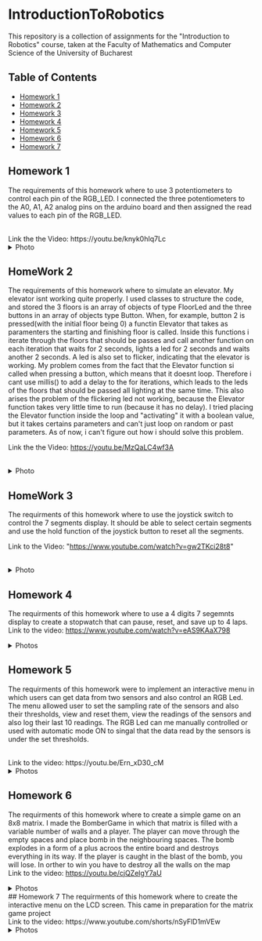 # IntroductionToRobotics
This repository is a collection of assignments for the "Introduction to Robotics" course, taken at the Faculty of Mathematics and Computer Science of the University of Bucharest
## Table of Contents

- [Homework 1](#homework-1)
- [Homework 2](#homework-2)
- [Homework 3](#homework-3)
- [Homework 4](#homework-4)
- [Homework 5](#homework-5)
- [Homework 6](#homework-6)
- [Homework 7](#homework-7)

## Homework 1

The requirements of this homework where to use 3 potentiometers to control each pin of the RGB_LED. I connected the three potentiometers to the A0, A1, A2 analog pins on the arduino board and then assigned the read values to each pin of the RGB_LED.

<br />
Link the the Video: https://youtu.be/knyk0hIq7Lc

<br />

<details>
<summary>Photo</summary>

 - ![Image](https://github.com/andreialexandru02/IntroductionToRobotics/assets/93448105/bcbff355-a2d6-4780-a124-39470bd5841e)

</details>

## HomeWork 2

The requirements of this homework where to simulate an elevator. My elevator isnt working quite properly. I used classes to structure the code, and stored the 3 floors is an array of objects of type FloorLed and the three buttons in an array of objects type Button. When, for example, button 2 is pressed(with the initial floor being 0) a functin Elevator that takes as paramenters the starting and finishing floor is called. Inside this functions i iterate through the floors that should be passes and call another function on each iteration that waits for 2 seconds, lights a led for 2 seconds and waits another 2 seconds. A led is also set to flicker, indicating that the elevator is working. My problem comes from the fact that the Elevator function si called when pressing a button, which means that it doesnt loop. Therefore i cant use millis() to add a delay to the for iterations, which leads to the leds of the floors that should be passed all lighting at the same time. This also arises the problem of the flickering led not working, because the Elevator function takes very little time to run (because it has no delay). I tried placing the Elevator function inside the loop and "activating" it with a boolean value, but it takes certains parameters and can't just loop on random or past parameters. As of now, i can't figure out how i should solve this problem. 
<br />

Link the the Video: https://youtu.be/MzQaLC4wf3A

<br />
<details>
<summary>Photo</summary>

![Image (1)](https://github.com/andreialexandru02/IntroductionToRobotics/assets/93448105/0955ae92-dcf8-47be-a2cb-ed9cfea195c5)

</details>

## HomeWork 3
The requirments of this homework where to use the joystick switch to control the 7 segments display. It should be able to select certain segments and use the hold function of the joystick button to reset all the segments.
<br />

Link to the Video: "https://www.youtube.com/watch?v=gw2TKci28t8"

<br />

<details>
<summary>Photo</summary>

- ![HomeWork4Img1](https://github.com/andreialexandru02/IntroductionToRobotics/assets/93448105/33932749-a048-4faf-934e-96fac5d63557)

</details>

 ## Homework 4
 The requirments of this homework where to use a 4 digits 7 segemnts display to create a stopwatch that can pause, reset, and save up to 4 laps.
<br />
Link to the video: https://www.youtube.com/watch?v=eAS9KAaX798
<br />
 <details>
 <summary>Photos</summary>
 
-  ![Stopwatch_image1](https://github.com/andreialexandru02/IntroductionToRobotics/assets/93448105/fd0d98ef-a2a5-48ba-afeb-50cd8e736fff)
-  ![Stopwatch_image2](https://github.com/andreialexandru02/IntroductionToRobotics/assets/93448105/b45de124-58a6-4c52-b8ae-4d24798795a7)


 </details>

 ## Homework 5
 The requirments of this homework were to implement an interactive menu in which users can get data from two sensors and also control an RGB Led. The menu allowed user to set the sampling rate of the sensors and also their thresholds, view and reset them, view the readings of the sensors and also log their last 10 readings. The RGB Led can me manually controlled or used with automatic mode ON to singal that the data read by the sensors is under the set thresholds.

 <br/>
 Link to the video: https://youtu.be/Ern_xD30_cM
<br/>
 <details>
  <summary>Photos</summary>
 - ![Tema6Image](https://github.com/andreialexandru02/IntroductionToRobotics/assets/93448105/63018301-ed27-4b4d-ad4e-b8ab294e3bf7)

 </details>

  ## Homework 6
 The requirments of this homework where to create a simple game on an 8x8 matrix. I made the BomberGame in which that matrix is filled with a variable number of walls and a player. The player can move through the empty spaces and place bomb in the neighbouring spaces. The bomb explodes in a form of a plus acroos the entire board and destroys everything in its way. If the player is caught in the blast of the bomb, you will lose. In orther to win you have to destroy all the walls on the map 
<br />
Link to the video: https://youtu.be/cjQZelgY7aU
<br />
 <details>
 <summary>Photos</summary>
 ![WhatsApp Image 2023-11-28 at 11 03 15](https://github.com/andreialexandru02/IntroductionToRobotics/assets/93448105/8104cd22-ea30-449a-90f5-20ad0649d42f)

 </details>
  ## Homework 7
 The requirments of this homework where to create the interactive menu on the LCD screen. This came in preparation for the matrix game project
<br />
Link to the video: https://www.youtube.com/shorts/nSyFlD1mVEw
<br />
 <details>
 <summary>Photos</summary>
 ![Image](https://github.com/andreialexandru02/IntroductionToRobotics/assets/93448105/2f2aff70-fc8a-496c-9321-d4a8ee7f22c5)
 </details>

